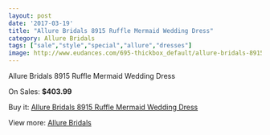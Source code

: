 ```yaml
---
layout: post
date: '2017-03-19'
title: "Allure Bridals 8915 Ruffle Mermaid Wedding Dress"
category: Allure Bridals
tags: ["sale","style","special","allure","dresses"]
image: http://www.eudances.com/695-thickbox_default/allure-bridals-8915-ruffle-mermaid-wedding-dress.jpg
---
```

Allure Bridals 8915 Ruffle Mermaid Wedding Dress

On Sales: **$403.99**
<a href="https://www.eudances.com/en/allure-bridals/219-allure-bridals-8915-ruffle-mermaid-wedding-dress.html"><amp-img layout="responsive" width="600" height="600" src="//www.eudances.com/695-thickbox_default/allure-bridals-8915-ruffle-mermaid-wedding-dress.jpg" alt="Allure Bridals 8915 Ruffle Mermaid Wedding Dress 0" /></a>
<a href="https://www.eudances.com/en/allure-bridals/219-allure-bridals-8915-ruffle-mermaid-wedding-dress.html"><amp-img layout="responsive" width="600" height="600" src="//www.eudances.com/697-thickbox_default/allure-bridals-8915-ruffle-mermaid-wedding-dress.jpg" alt="Allure Bridals 8915 Ruffle Mermaid Wedding Dress 1" /></a>
<a href="https://www.eudances.com/en/allure-bridals/219-allure-bridals-8915-ruffle-mermaid-wedding-dress.html"><amp-img layout="responsive" width="600" height="600" src="//www.eudances.com/696-thickbox_default/allure-bridals-8915-ruffle-mermaid-wedding-dress.jpg" alt="Allure Bridals 8915 Ruffle Mermaid Wedding Dress 2" /></a>

Buy it: [Allure Bridals 8915 Ruffle Mermaid Wedding Dress](https://www.eudances.com/en/allure-bridals/219-allure-bridals-8915-ruffle-mermaid-wedding-dress.html "Allure Bridals 8915 Ruffle Mermaid Wedding Dress")

View more: [Allure Bridals](https://www.eudances.com/en/2-allure-bridals "Allure Bridals")
